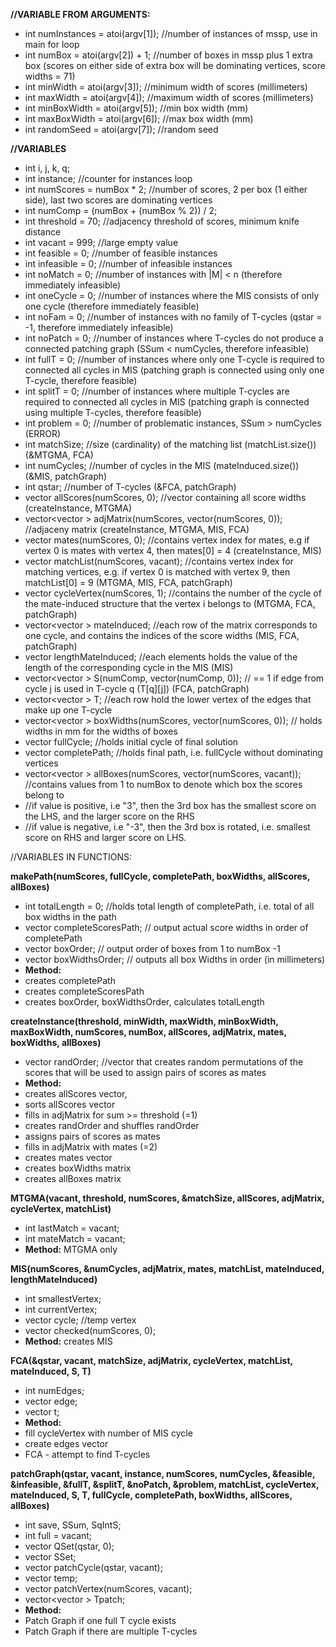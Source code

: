 **//VARIABLE FROM ARGUMENTS:**
* int numInstances = atoi(argv[1]); //number of instances of mssp, use in main for loop
* int numBox = atoi(argv[2]) + 1; //number of boxes in mssp plus 1 extra box (scores on either side of extra box will be dominating vertices, score widths = 71)
* int minWidth = atoi(argv[3]); //minimum width of scores (millimeters)
* int maxWidth = atoi(argv[4]); //maximum width of scores (millimeters)
* int minBoxWidth = atoi(argv[5]); //min box width (mm)
* int maxBoxWidth = atoi(argv[6]); //max box width (mm)
* int randomSeed = atoi(argv[7]); //random seed


**//VARIABLES**
* int i, j, k, q;
* int instance; //counter for instances loop
* int numScores = numBox * 2; //number of scores, 2 per box (1 either side), last two scores are dominating vertices
* int numComp = (numBox + (numBox % 2)) / 2;
* int threshold = 70; //adjacency threshold of scores, minimum knife distance
* int vacant = 999; //large empty value
* int feasible = 0; //number of feasible instances
* int infeasible = 0; //number of infeasible instances
* int noMatch = 0; //number of instances with |M| < n (therefore immediately infeasible)
* int oneCycle = 0; //number of instances where the MIS consists of only one cycle (therefore immediately feasible)
* int noFam = 0; //number of instances with no family of T-cycles (qstar = -1, therefore immediately infeasible)
* int noPatch = 0; //number of instances where T-cycles do not produce a connected patching graph (SSum < numCycles, therefore infeasible)
* int fullT = 0; //number of instances where only one T-cycle is required to connected all cycles in MIS (patching graph is connected using only one T-cycle, therefore feasible)
* int splitT = 0; //number of instances where multiple T-cycles are required to connected all cycles in MIS (patching graph is connected using multiple T-cycles, therefore feasible)
* int problem = 0; //number of problematic instances, SSum > numCycles (ERROR)
* int matchSize; //size (cardinality) of the matching list (matchList.size()) (&MTGMA, FCA)
* int numCycles; //number of cycles in the MIS (mateInduced.size()) (&MIS, patchGraph)
* int qstar; //number of T-cycles (&FCA, patchGraph)
* vector<int> allScores(numScores, 0); //vector containing all score widths (createInstance, MTGMA)
* vector<vector<int> > adjMatrix(numScores, vector<int>(numScores, 0)); //adjaceny matrix (createInstance, MTGMA, MIS, FCA)
* vector<int> mates(numScores, 0); //contains vertex index for mates, e.g if vertex 0 is mates with vertex 4, then mates[0] = 4 (createInstance, MIS)
* vector<int> matchList(numScores, vacant); //contains vertex index for matching vertices, e.g. if vertex 0 is matched with vertex 9, then matchList[0] = 9 (MTGMA, MIS, FCA, patchGraph)
* vector<int> cycleVertex(numScores, 1); //contains the number of the cycle of the mate-induced structure that the vertex i belongs to (MTGMA, FCA, patchGraph)
* vector<vector<int> > mateInduced; //each row of the matrix corresponds to one cycle, and contains the indices of the score widths (MIS, FCA, patchGraph)
* vector<int> lengthMateInduced; //each elements holds the value of the length of the corresponding cycle in the MIS (MIS)
* vector<vector<int> > S(numComp, vector<int>(numComp, 0)); // == 1 if edge from cycle j is used in T-cycle q (T[q][j]) (FCA, patchGraph)
* vector<vector<int> > T; //each row hold the lower vertex of the edges that make up one T-cycle
* vector<vector<int> > boxWidths(numScores, vector<int>(numScores, 0)); // holds widths in mm for the widths of boxes
* vector<int> fullCycle; //holds initial cycle of final solution
* vector<int> completePath; //holds final path, i.e. fullCycle without dominating vertices
* vector<vector<int> > allBoxes(numScores, vector<int>(numScores, vacant)); //contains values from 1 to numBox to denote which box the scores belong to
* //if value is positive, i.e "3", then the 3rd box has the smallest score on the LHS, and the larger score on the RHS
* //if value is negative, i.e "-3", then the 3rd box is rotated, i.e. smallest score on RHS and larger score on LHS.

//VARIABLES IN FUNCTIONS:

**makePath(numScores, fullCycle, completePath, boxWidths, allScores, allBoxes)**
* int totalLength = 0; //holds total length of completePath, i.e. total of all box widths in the path
* vector<int> completeScoresPath; // output actual score widths in order of completePath
* vector<int> boxOrder; // output order of boxes from 1 to numBox -1
* vector<int> boxWidthsOrder; // outputs all box Widths in order (in millimeters)
* **Method:**
* creates completePath
* creates completeScoresPath
* creates boxOrder, boxWidthsOrder, calculates totalLength

**createInstance(threshold, minWidth, maxWidth, minBoxWidth, maxBoxWidth, numScores, numBox, allScores, adjMatrix, mates, boxWidths, allBoxes)**
* vector<int> randOrder; //vector that creates random permutations of the scores that will be used to assign pairs of scores as mates
* **Method:**
* creates allScores vector, 
* sorts allScores vector
* fills in adjMatrix for sum >= threshold (=1)
* creates randOrder and shuffles randOrder
* assigns pairs of scores as mates
* fills in adjMatrix with mates (=2)
* creates mates vector
* creates boxWidths matrix
* creates allBoxes matrix

**MTGMA(vacant, threshold, numScores, &matchSize, allScores, adjMatrix, cycleVertex, matchList)**
* int lastMatch = vacant; 
* int mateMatch = vacant;
* **Method:** MTGMA only

**MIS(numScores, &numCycles, adjMatrix, mates, matchList, mateInduced, lengthMateInduced)**
* int smallestVertex;
* int currentVertex;
* vector<int> cycle; //temp vertex
* vector<int> checked(numScores, 0);
* **Method:** creates MIS

**FCA(&qstar, vacant, matchSize, adjMatrix, cycleVertex, matchList, mateInduced, S, T)**
* int numEdges;
* vector<int> edge;
* vector<int> t;
* **Method:**
* fill cycleVertex with number of MIS cycle
* create edges vector
* FCA - attempt to find T-cycles

**patchGraph(qstar, vacant, instance, numScores, numCycles, &feasible, &infeasible, &fullT, &splitT, &noPatch, &problem, matchList, cycleVertex, mateInduced, S, T, fullCycle, completePath, boxWidths, allScores, allBoxes)**
* int save, SSum, SqIntS;
* int full = vacant;
* vector<int> QSet(qstar, 0);
* vector<int> SSet;
* vector<int> patchCycle(qstar, vacant);
* vector<int> temp;
* vector<int> patchVertex(numScores, vacant);
* vector<vector<int> > Tpatch;
* **Method:**
* Patch Graph if one full T cycle exists
* Patch Graph if there are multiple T-cycles









































